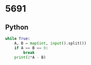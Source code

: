 # 5691

## Python

```python
while True:
    A, B = map(int, input().split())
    if A == B == 0:
        break
    print(2*A - B)

```
